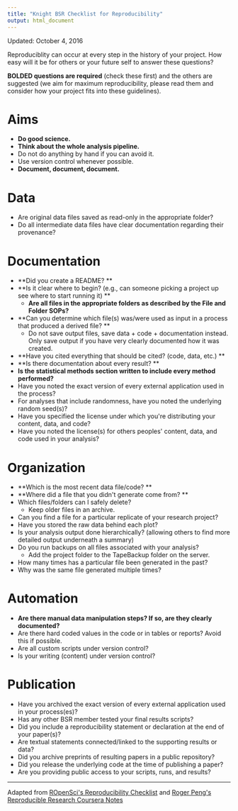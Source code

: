 ```yaml
---
title: "Knight BSR Checklist for Reproducibility"
output: html_document
---
```


Updated: October 4, 2016

Reproduciblity can occur at every step in the history of your project. How easy will it be for others or your future self to answer these questions?

**BOLDED questions are required** (check these first) and the others are suggested (we aim for maximum reproducibility, please read them and consider how your project fits into these guidelines).

# Aims

- **Do good science.**
- **Think about the whole analysis pipeline.**
- Do not do anything by hand if you can avoid it.
- Use version control whenever possible.
- **Document, document, document.**

# Data

- Are original data files saved as read-only in the appropriate folder?
- Do all intermediate data files have clear documentation regarding their provenance?

# Documentation
 
- **Did you create a README? **
- **Is it clear where to begin? (e.g., can someone picking a project up see where to start running it) **
  + **Are all files in the appropriate folders as described by the File and Folder SOPs?**
- **Can you determine which file(s) was/were used as input in a process that produced a derived file? **
  + Do not save output files, save data + code + documentation instead. Only save output if you have very clearly documented how it was created.
- **Have you cited everything that should be cited? (code, data, etc.) **
- **Is there documentation about every result? **
- **Is the statistical methods section written to include every method performed?**
- Have you noted the exact version of every external application used in the process? 
- For analyses that include randomness, have you noted the underlying random seed(s)? 
- Have you specified the license under which you're distributing your content, data, and code? 
- Have you noted the license(s) for others peoples' content, data, and code used in your analysis? 
 
# Organization
 
 - **Which is the most recent data file/code? **
 - **Where did a file that you didn't generate come from? **
 - Which files/folders can I safely delete? 
    + Keep older files in an archive.
 - Can you find a file for a particular replicate of your research project? 
 - Have you stored the raw data behind each plot? 
 - Is your analysis output done hierarchically? (allowing others to find more detailed output underneath a summary) 
 - Do you run backups on all files associated with your analysis? 
    + Add the project folder to the TapeBackup folder on the server.
 - How many times has a particular file been generated in the past? 
 - Why was the same file generated multiple times? 
 
 
# Automation
 
 - **Are there manual data manipulation steps? If so, are they clearly documented?**
 - Are there hard coded values in the code or in tables or reports? Avoid this if possible.
 - Are all custom scripts under version control? 
 - Is your writing (content) under version control? 
 
# Publication
 
 - Have you archived the exact version of every external application used in your process(es)? 
 - Has any other BSR member tested your final results scripts?
 - Did you include a reproducibility statement or declaration at the end of your paper(s)? 
 - Are textual statements connected/linked to the supporting results or data? 
 - Did you archive preprints of resulting papers in a public repository? 
 - Did you release the underlying code at the time of publishing a paper? 
 - Are you providing public access to your scripts, runs, and results? 
 
 
---------

Adapted from [ROpenSci's Reproducibility Checklist](http://ropensci.github.io/reproducibility-guide/sections/checklist/) and [Roger Peng's Reproducible Research Coursera Notes ](https://github.com/DataScienceSpecialization/courses/blob/master/05_ReproducibleResearch/Checklist/Reproducible%20Research%20Checklist.pdf)
